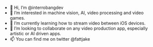 - 👋 Hi, I’m @interrobangdev
- 👀 I’m interested in machine vision, AI, video processing and video games.
- 🌱 I’m currently learning how to stream video between iOS devices.
- 💞️ I’m looking to collaborate on any video production app, especially artistic or AI driven apps.
- 📫 You can find me on twitter @fattjake

<!---
interrobangdev/interrobangdev is a ✨ special ✨ repository because its `README.md` (this file) appears on your GitHub profile.
You can click the Preview link to take a look at your changes.
--->
